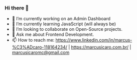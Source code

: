 ### Hi there 👋

- 🔭 I’m currently working on an Admin Dashboard
- 🌱 I’m currently learning JavaScript (will always be)
- 👯 I’m looking to collaborate on Open-Source projects.
- 💬 Ask me about Frontend Development.
- 📫 How to reach me: https://www.linkedin.com/in/marcus-%C3%ADcaro-118164234/ | https://marcusicaro.com.br/ | marcusicaromc@gmail.com

<!--
**marcusicaro/marcusicaro** is a ✨ _special_ ✨ repository because its `README.md` (this file) appears on your GitHub profile.

Here are some ideas to get you started:

- 🔭 I’m currently working on ...
- 🌱 I’m currently learning ...
- 👯 I’m looking to collaborate on ...
- 🤔 I’m looking for help with ...
- 💬 Ask me about ...
- 📫 How to reach me: ...
- 😄 Pronouns: ...
- ⚡ Fun fact: ...
-->
